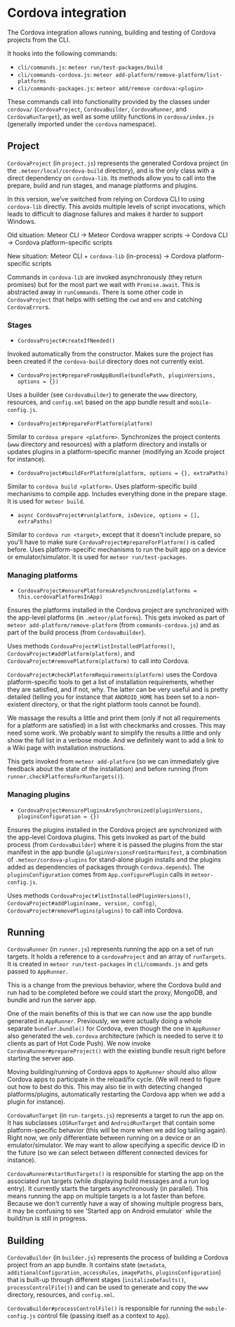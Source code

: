 # Cordova integration

The Cordova integration allows running, building and testing of Cordova projects
from the CLI.

It hooks into the following commands:

* `cli/commands.js`: `meteor run/test-packages/build`
* `cli/commands-cordova.js`: `meteor add-platform/remove-platform/list-platforms`
* `cli/commands-packages.js`: `meteor add/remove cordova:<plugin>`

These commands call into functionality provided by the classes under `cordova/`
(`CordovaProject`, `CordovaBuilder`, `CordovaRunner`, and `CordovaRunTarget`),
as well as some utility functions in `cordova/index.js` (generally imported
under the `cordova` namespace).

## Project

`CordovaProject` (in `project.js`) represents the generated Cordova project (in
the `.meteor/local/cordova-build` directory), and is the only class with a
direct dependency on `cordova-lib`. Its methods allow you to call into the
prepare, build and run stages, and manage platforms and plugins.

In this version, we've switched from relying on Cordova CLI to using
`cordova-lib` directly. This avoids multiple levels of script invocations, which
leads to difficult to diagnose failures and makes it harder to support Windows.

Old situation: Meteor CLI → Meteor Cordova wrapper scripts → Cordova CLI →
Cordova platform-specific scripts

New situation: Meteor CLI + `cordova-lib` (in-process) → Cordova
platform-specific scripts

Commands in `cordova-lib` are invoked asynchronously (they return promises) but
for the most part we wait with `Promise.await`. This is abstracted away in
`runCommands`. There is some other code in `CordovaProject` that helps with
setting the `cwd` and `env` and catching `CordovaError`s.

### Stages

* `CordovaProject#createIfNeeded()`

Invoked automatically from the constructor. Makes sure the project has been
created if the `cordova-build` directory does not currently exist.

* `CordovaProject#prepareFromAppBundle(bundlePath, pluginVersions, options = {})`

Uses a builder (see `CordovaBuilder`) to generate the `www` directory,
resources, and `config.xml` based on the app bundle result and
`mobile-config.js`.

* `CordovaProject#prepareForPlatform(platform)`

Similar to `cordova prepare <platform>`. Synchronizes the project contents
(`www` directory and resources) with a platform directory and installs or
updates plugins in a platform-specific manner (modifying an Xcode project for
instance).

* `CordovaProject#buildForPlatform(platform, options = {}, extraPaths)`

Similar to `cordova build <platform>`. Uses platform-specific build mechanisms
to compile app. Includes everything done in the prepare stage. It is used for
`meteor build`.

* `async CordovaProject#run(platform, isDevice, options = [], extraPaths)`

Similar to `cordova run <target>`, except that it doesn't include prepare, so
you'll have to make sure `CordovaProject#prepareForPlatform()` is called before.
Uses platform-specific mechanisms to run the built app on a device or
emulator/simulator. It is used for `meteor run/test-packages`.

### Managing platforms

* `CordovaProject#ensurePlatformsAreSynchronized(platforms =
  this.cordovaPlatformsInApp)`

Ensures the platforms installed in the Cordova project are synchronized with the
app-level platforms (in `.meteor/platforms`). This gets invoked as part of
`meteor add-platform/remove-platform` (from `commands-cordova.js`) and as part
of the build process (from `CordovaBuilder`).

Uses methods `CordovaProject#listInstalledPlatforms()`,
`CordovaProject#addPlatform(platform)`, and
`CordovaProject#removePlatform(platform)` to call into Cordova.

`CordovaProject#checkPlatformRequirements(platform)` uses the Cordova
platform-specific tools to get a list of installation requirements, whether they
are satisfied, and if not, why. The latter can be very useful and is pretty
detailed (telling you for instance that `ANDROID_HOME` has been set to a
non-existent directory, or that the right platform tools cannot be found).

We massage the results a little and print them (only if not all requirements for
a platform are satisfied) in a list with checkmarks and crosses. This may need
some work. We probably want to simplify the results a little and only show the
full list in a verbose mode. And we definitely want to add a link to a Wiki page
with installation instructions.

This gets invoked from `meteor add-platform` (so we can immediately give
feedback about the state of the installation) and before running (from
`runner.checkPlatformsForRunTargets()`).

### Managing plugins

* `CordovaProject#ensurePluginsAreSynchronized(pluginVersions,
  pluginsConfiguration = {})`

Ensures the plugins installed in the Cordova project are synchronized with the
app-level Cordova plugins. This gets invoked as part of the build process (from
`CordovaBuilder`) where it is passed the plugins from the star manifest in the
app bundle (`pluginVersionsFromStarManifest`, a combination of
`.meteor/cordova-plugins` for stand-alone plugin installs and the plugins added
as dependencies of packages through `Cordova.depends`).
The `pluginsConfiguration` comes from `App.configurePlugin` calls in
`meteor-config.js`.

Uses methods `CordovaProject#listInstalledPluginVersions()`,
`CordovaProject#addPlugin(name, version, config)`,
`CordovaProject#removePlugins(plugins)` to call into Cordova.

## Running

`CordovaRunner` (in `runner.js`) represents running the app on a set of run
targets. It holds a reference to a `cordovaProject` and an array of
`runTargets`. It is created in `meteor run/test-packages` in `cli/commands.js`
and gets passed to `AppRunner`.

This is a change from the previous behavior, where the Cordova build and run had
to be completed before we could start the proxy, MongoDB, and bundle and run the
server app.

One of the main benefits of this is that we can now use the app bundle generated
in `AppRunner`. Previously, we were actually doing a whole separate
`bundler.bundle()` for Cordova, even though the one in `AppRunner` also
generated the `web.cordova` architecture (which is needed to serve it to clients
as part of Hot Code Push). We now invoke `CordovaRunner#prepareProject()` with
the existing bundle result right before starting the server app.

Moving building/running of Cordova apps to `AppRunner` should also allow Cordova
apps to participate in the reload/fix cycle. (We will need to figure out how to
best do this. This may also tie in with detecting changed platforms/plugins,
automatically restarting the Cordova app when we add a plugin for instance).

`CordovaRunTarget` (in `run-targets.js`) represents a target to run the app on.
It has subclasses `iOSRunTarget` and `AndroidRunTarget` that contain some
platform-specific behavior (this will be more when we add log tailing again).
Right now, we only differentiate between running on a device or an
emulator/simulator. We may want to allow specifying a specific device ID in the
future (so we can select between different connected devices for instance).

`CordovaRunner#startRunTargets()` is responsible for starting the app on the
associated run targets (while displaying build messages and a run log entry). It
currently starts the targets asynchronously (in parallel). This means running
the app on multiple targets is a lot faster than before. Because we don't
currently have a way of showing multiple progress bars, it may be confusing to
see 'Started app on Android emulator` while the build/run is still in progress.

## Building

`CordovaBuilder` (in `builder.js`) represents the process of building a Cordova
project from an app bundle. It contains state (`metadata`,
`additionalConfiguration`, `accessRules`, `imagePaths`, `pluginsConfiguration`)
that is built-up through different stages (`initalizeDefaults()`,
`processControlFile()`) and can be used to generate and copy the `www`
directory, resources, and `config.xml`.

`CordovaBuilder#processControlFile()` is responsible for running the
`mobile-config.js` control file (passing itself as a context to `App`).
